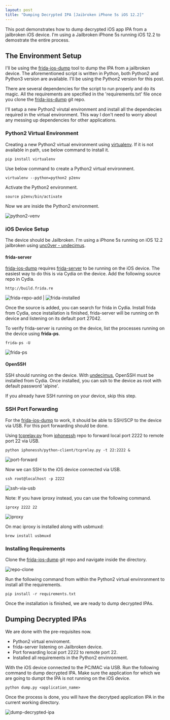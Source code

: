 ```yaml
---
layout: post
title: "Dumping Decrypted IPA [Jaibroken iPhone 5s iOS 12.2]"
---
```


This post demonstrates how to dump decrypted iOS app IPA from a jailbroken iOS device. I'm using a Jailbroken iPhone 5s running iOS 12.2 to demostrate the entire process.

<!-- more -->

## The Environment Setup

I'll be using the [frida-ios-dump](https://github.com/AloneMonkey/frida-ios-dump) tool to dump the IPA from a jailbroken device. The aforementioned script is written in Python, both Python2 and Python3 version are available. I'll be using the Python2 version for this post.

There are several dependencies for the script to run properly and do its magic. All the requirements are specified in the 'requirements.txt' file once you clone the [frida-ios-dump](https://github.com/AloneMonkey/frida-ios-dump) git repo.

I'll setup a new Python2 virutal environment and install all the dependecies required in the virtual environment. This way I don't need to worry about any messing up dependencies for other applications.

### Python2 Virtual Environment

Creating a new Python2 virtual environment using [virtualenv](https://pypi.org/project/virtualenv/). If it is not available in path, use below command to install it.

`pip install virtualenv`

Use below command to create a Python2 virtual environment.

`virtualenv --python=python2 p2env`

Activate the Python2 environment.

`source p2env/bin/activate`

Now we are inside the Python2 environment.

![python2-venv](/assets/ios_dump_ipa/p2venv.png)

### iOS Device Setup

The device should be Jailbroken. I'm using a iPhone 5s running on iOS 12.2 jailbroken using [unc0ver - undecimus](https://github.com/pwn20wndstuff/Undecimus).

#### frida-server
[frida-ios-dump](https://github.com/AloneMonkey/frida-ios-dump) requires [frida-server](https://github.com/frida/frida/releases) to be running on the iOS device. The easiest way to do this is via Cydia on the device. Add the following source repo in Cydia.

`http://build.frida.re`

![frida-repo-add](/assets/ios_dump_ipa/frida-repo.png) | ![frida-installed](/assets/ios_dump_ipa/frida-installed.png)


Once the source is added, you can search for frida in Cydia. Install frida from Cydia, once installation is finished, frida-server will be running on th device and listening on its default port 27042.

To verify frida-server is running on the device, list the processes running on the device using **frida-ps**.

`frida-ps -U`

![frida-ps](/assets/ios_dump_ipa/frida-ps.png)

#### OpenSSH

SSH should running on the device. With [undecimus](https://github.com/pwn20wndstuff/Undecimus), OpenSSH must be installed from Cydia. Once installed, you can ssh to the device as root with default password 'alpine'.

If you already have SSH running on your device, skip this step.

### SSH Port Forwarding

For the [frida-ios-dump](https://github.com/AloneMonkey/frida-ios-dump) to work, it should be able to SSH/SCP to the device via USB. For this port forwarding should be done.

Using [tcprelay.py](https://github.com/rcg4u/iphonessh/blob/master/python-client/tcprelay.py) from [iphonessh](https://github.com/rcg4u/iphonessh) repo to forward local port 2222 to remote port 22 via USB.

`python iphonessh/python-client/tcprelay.py -t 22:2222 &`

![port-forward](/assets/ios_dump_ipa/tcprelay.png)

Now we can SSH to the iOS device connected via USB.

`ssh root@localhost -p 2222`

![ssh-via-usb](/assets/ios_dump_ipa/ssh.png)

Note: If you have iproxy instead, you can use the following command.

`iproxy 2222 22`

![iproxy](/assets/ios_dump_ipa/iproxy.png)

On mac iproxy is installed along with usbmuxd:

`brew install usbmuxd`

### Installing Requirements

Clone the [frida-ios-dump](https://github.com/AloneMonkey/frida-ios-dump) git repo and navigate inside the directory. 

![repo-clone](/assets/ios_dump_ipa/clone-frida-ios-dump.png)

Run the following command from within the Python2 virtual envinronment to install all the requirements.

`pip install -r requirements.txt`

Once the installation is finished, we are ready to dump decrypted IPAs.

## Dumping Decrypted IPAs

We are done with the pre-requisites now.
- Python2 virtual enviroment.
- frida-server listening on Jailbroken device.
- Port forwarding local port 2222 to remote port 22. 
- Installed all requirements in the Python2 envinronment.

With the iOS device connected to the PC/MAC via USB. Run the following command to dump decrypted IPA. Make sure the application for which we are going to dumpt the IPA is not running on the iOS device.

`python dump.py <application_name>`

Once the process is done, you will have the decrytped application IPA in the current working directory. 

![dump-decrypted-ipa](/assets/ios_dump_ipa/ipa_dump.gif)
